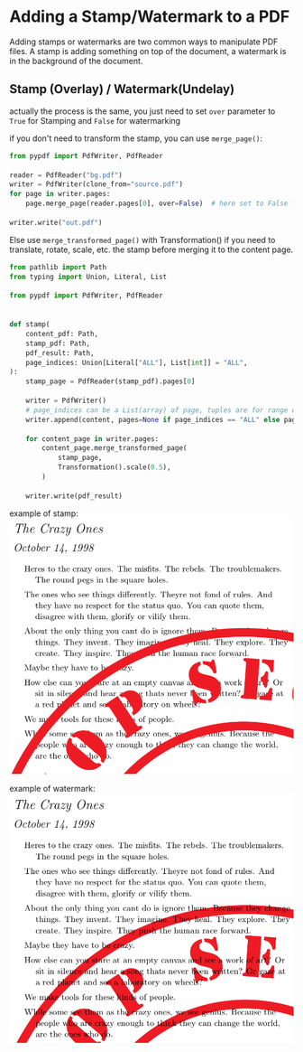 # Adding a Stamp/Watermark to a PDF

Adding stamps or watermarks are two common ways to manipulate PDF files.
A stamp is adding something on top of the document, a watermark is in the
background of the document.

## Stamp (Overlay) / Watermark(Undelay)

actually the process is the same, you just need to set `over` parameter to `True` for Stamping and `False` for watermarking

if you don't need to transform the stamp, you can use `merge_page()`:
```python
from pypdf import PdfWriter, PdfReader

reader = PdfReader("bg.pdf")
writer = PdfWriter(clone_from="source.pdf")
for page in writer.pages:
    page.merge_page(reader.pages[0], over=False)  # here set to False for watermarking

writer.write("out.pdf")
```

Else use `merge_transformed_page()` with Transformation() if you need to translate, rotate, scale, etc. the stamp before merging it to the content page.

```python
from pathlib import Path
from typing import Union, Literal, List

from pypdf import PdfWriter, PdfReader


def stamp(
    content_pdf: Path,
    stamp_pdf: Path,
    pdf_result: Path,
    page_indices: Union[Literal["ALL"], List[int]] = "ALL",
):
    stamp_page = PdfReader(stamp_pdf).pages[0]

    writer = PdfWriter()
    # page_indices can be a List(array) of page, tuples are for range definition
    writer.append(content, pages=None if page_indices == "ALL" else page_indices)

    for content_page in writer.pages:
        content_page.merge_transformed_page(
            stamp_page,
            Transformation().scale(0.5),
        )

    writer.write(pdf_result)
```

example of stamp:
![stamp.png](stamp.png)

example of watermark:
![watermark.png](watermark.png)
